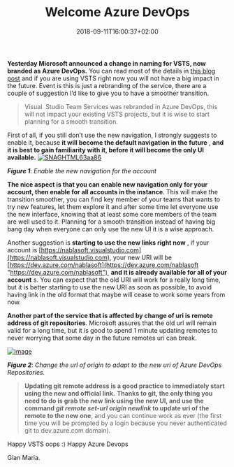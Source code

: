 ﻿---
title: "Welcome Azure DevOps"
description: ""
date: 2018-09-11T16:00:37+02:00
draft: false
tags: [Azure,Azure Devops]
categories: [Visual Studio ALM]
---
 **Yesterday Microsoft announced a change in naming for VSTS, now branded as Azure DevOps.** You can read most of the details in [this blog post](https://azure.microsoft.com/en-us/blog/introducing-azure-devops/) and if you are using VSTS right now you will not have a big impact in the future. Event is this is just a rebranding of the service, there are a couple of suggestion I’d like to give you to have a smoother transition.

> Visual  Studio Team Services was rebranded in Azure DevOps, this will not impact your existing VSTS projects, but it is wise to start planning for a smooth transition.

First of all, if you still don’t use the new navigation, I strongly suggests to enable it, because  **it will become the default navigation in the future** ,  **and it is best to gain familiarity with it, before it will become the only UI available.** [![SNAGHTML63aa86](https://www.codewrecks.com/blog/wp-content/uploads/2018/09/SNAGHTML63aa86_thumb.png "SNAGHTML63aa86")](https://www.codewrecks.com/blog/wp-content/uploads/2018/09/SNAGHTML63aa86.png)

 ***Figure 1***: *Enable the new navigation for the account*

 **The nice aspect is that you can enable new navigation only for your account, then enable for all accounts in the instance**. This will make the transition smoother, you can find key member of your teams that wants to try new features, let them explore it and after some time let everyone use the new interface, knowing that at least some core members of the team are well used to it. Planning for a smooth transition instead of having big bang day when everyone can only use the new UI it is a wise approach.

Another suggestion is  **starting to use the new links right now** , if your account is [https://nablasoft.visualstudio.com](https://nablasoft.visualstudio.com), your new URI will be [https://dev.azure.com/nablasoft](https://dev.azure.com/nablasoft "https://dev.azure.com/nablasoft")  **and it is already available for all of your account** s. You can expect that the old URI will work for a really long time, but it is better starting to use the new URI as soon as possible, to avoid having link in the old format that maybe will cease to work some years from now.

 **Another part of the service that is affected by change of uri is remote address of git repositories**. Microsoft assures that the old url will remain valid for a long time, but it is good to spend 1 minute updating remotes to never worrying that some day in the future remotes uri can break.

[![image](https://www.codewrecks.com/blog/wp-content/uploads/2018/09/image_thumb.png "image")](https://www.codewrecks.com/blog/wp-content/uploads/2018/09/image.png)

 ***Figure 2***: *Change the url of origin to adapt to the new uri of Azure DevOps Repositories.*

>  **Updating git remote address is a good practice to immediately start using the new and official link.** **Thanks to git, the only thing you need to do is grab the new link using the new UI, and use the command *git remote set-url origin newlink* to update uri of the remote to the new one**, and you can continue work as ever (the first time you will be prompted by a login because you never authenticated git to dev.azure.com domain).

Happy VSTS oops :) Happy Azure Devops

Gian Maria.
